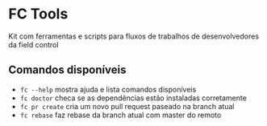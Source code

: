 # FC Tools

Kit com ferramentas e scripts para fluxos de trabalhos de desenvolvedores da field control

## Comandos disponíveis

- `fc --help` mostra ajuda e lista comandos disponíveis
- `fc doctor` checa se as dependências estão instaladas corretamente
- `fc pr create` cria um novo pull request paseado na branch atual
- `fc rebase` faz rebase da branch atual com master do remoto
